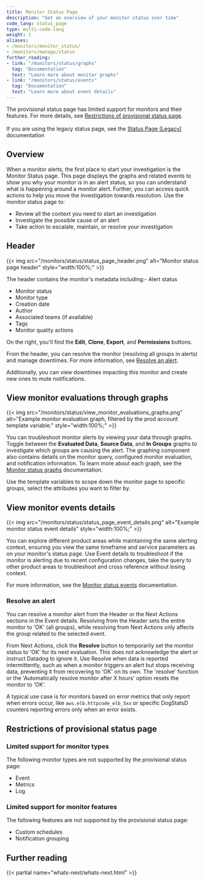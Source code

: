 ```yaml
---
title: Monitor Status Page
description: "Get an overview of your monitor status over time"
code_lang: status_page
type: multi-code-lang
weight: 1
aliases:
- /monitors/monitor_status/
- /monitors/manage/status
further_reading:
- link: "/monitors/status/graphs"
  tag: "Documentation"
  text: "Learn more about monitor graphs"
- link: "/monitors/status/events"
  tag: "Documentation"
  text: "Learn more about event details"
---
```


<div class="alert alert-warning">The provisional status page has limited support for monitors and their features. For more details, see <a href="#restrictions-of-provisional-status-page">Restrictions of provisional status page</a>.<br><br>If you are using the legacy status page, see the <a href="/monitors/status/status_legacy">Status Page (Legacy)</a> documentation</div>

## Overview

When a monitor alerts, the first place to start your investigation is the Monitor Status page. This page displays the graphs and related events to show you why your monitor is in an alert status, so you can understand what is happening around a monitor alert. Further, you can access quick actions to help you move the investigation towards resolution. Use the monitor status page to:

- Review all the context you need to start an investigation
- Investigate the possible cause of an alert
- Take action to escalate, maintain, or resolve your investigation

## Header

{{< img src="/monitors/status/status_page_header.png" alt="Monitor status page header" style="width:100%;" >}}

The header contains the monitor's metadata including:- Alert status
- Monitor status
- Monitor type
- Creation date
- Author
- Associated teams (if available)
- Tags
- Monitor quality actions

On the right, you'll find the **Edit**, **Clone**, **Export**, and **Permissions** buttons.

From the header, you can resolve the monitor (resolving all groups in alerts) and manage downtimes. For more information, see [Resolve an alert](#resolve-an-alert). 

Additionally, you can view downtimes impacting this monitor and create new ones to mute notifications.

## View monitor evaluations through graphs

 {{< img src="/monitors/status/view_monitor_evaluations_graphs.png" alt="Example monitor evaluation graph, filtered by the prod account template variable." style="width:100%;" >}}

You can troubleshoot monitor alerts by viewing your data through graphs. Toggle between the **Evaluated Data**, **Source Data**, and **In Groups** graphs to investigate which groups are causing the alert. The graphing component also contains details on the monitor query, configured monitor evaluation, and notification information. To learn more about each graph, see the [Monitor status graphs][1] documentation.

Use the template variables to scope down the monitor page to specific groups, select the attributes you want to filter by. 

## View monitor events details

{{< img src="/monitors/status/status_page_event_details.png" alt="Example monitor status event details" style="width:100%;" >}}

You can explore different product areas while maintaining the same alerting context, ensuring you view the same timeframe and service parameters as on your monitor's status page. Use Event details to troubleshoot if the monitor is alerting due to recent configuration changes, take the query to other product areas to troubleshoot and cross reference without losing context. 

For more information, see the [Monitor status events][2] documentation.

### Resolve an alert

You can resolve a monitor alert from the Header or the Next Actions sections in the Event details. Resolving from the Header sets the entire monitor to 'OK' (all groups), while resolving from Next Actions only affects the group related to the selected event.

From Next Actions, click the **Resolve** button to temporarily set the monitor status to 'OK' for its next evaluation. This does not acknowledge the alert or instruct Datadog to ignore it. Use Resolve when data is reported intermittently, such as when a monitor triggers an alert but stops receiving data, preventing it from recovering to 'OK' on its own. The 'resolve' function or the 'Automatically resolve monitor after X hours' option resets the monitor to 'OK'. 

A typical use case is for monitors based on error metrics that only report when errors occur, like `aws.elb.httpcode_elb_5xx` or specific DogStatsD counters reporting errors only when an error exists.

## Restrictions of provisional status page 

### Limited support for monitor types

The following monitor types are not supported by the provisional status page:

- Event  
- Metrics  
- Log

### Limited support for monitor features

The following features are not supported by the provisional status page:

- Custom schedules  
- Notification grouping


## Further reading

{{< partial name="whats-next/whats-next.html" >}}

[1]: /monitors/status/graphs
[2]: /monitors/status/events
[3]: /monitors/downtimes/?tab=bymonitorname
[4]: /service_management/incident_management/
[5]: /service_management/case_management/
[6]: /service_management/workflows/trigger/#trigger-a-workflow-from-a-monitor
[7]: /coscreen/?tab=desktop
